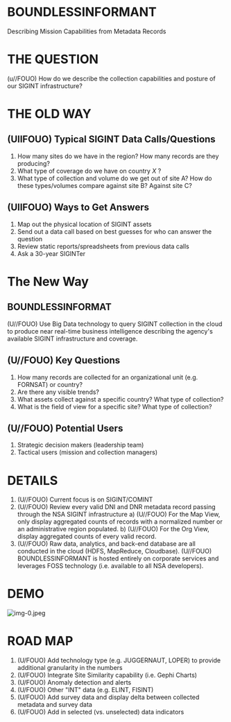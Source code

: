 # BOUNDLESSINFORMANT 

Describing Mission Capabilities from Metadata Records
# THE QUESTION 

(u//FOUO) How do we describe the collection capabilities and posture of our SIGINT infrastructure?
# THE OLD WAY 

## (UIIFOUO) Typical SIGINT Data Calls/Questions

1. How many sites do we have in the region? How many records are they producing?
2. What type of coverage do we have on country $X$ ?
3. What type of collection and volume do we get out of site A? How do these types/volumes compare against site B? Against site C?

## (UIIFOUO) Ways to Get Answers

1. Map out the physical location of SIGINT assets
2. Send out a data call based on best guesses for who can answer the question
3. Review static reports/spreadsheets from previous data calls
4. Ask a 30-year SIGINTer
# The New Way 

## BOUNDLESSINFORMAT

(U//FOUO) Use Big Data technology to query SIGINT collection in the cloud to produce near real-time business intelligence describing the agency's available SIGINT infrastructure and coverage.

## (U//FOUO) Key Questions

1. How many records are collected for an organizational unit (e.g. FORNSAT) or country?
2. Are there any visible trends?
3. What assets collect against a specific country? What type of collection?
4. What is the field of view for a specific site? What type of collection?

## (U//FOUO) Potential Users

1. Strategic decision makers (leadership team)
2. Tactical users (mission and collection managers)
# DETAILS 

1) (U//FOUO) Current focus is on SIGINT/COMINT
2) (U//FOUO) Review every valid DNI and DNR metadata record passing through the NSA SIGINT infrastructure
a) (U//FOUO) For the Map View, only display aggregated counts of records with a normalized number or an administrative region populated.
b) (U//FOUO) For the Org View, display aggregated counts of every valid record.
3) (U//FOUO) Raw data, analytics, and back-end database are all conducted in the cloud (HDFS, MapReduce, Cloudbase).
(U//FOUO) BOUNDLESSINFORMANT is hosted entirely on corporate services and leverages FOSS technology (i.e. available to all NSA developers).
# DEMO
![img-0.jpeg](img-0.jpeg)
# ROAD MAP 

1) (U/FOUO) Add technology type (e.g. JUGGERNAUT, LOPER) to provide additional granularity in the numbers
2) (U/FOUO) Integrate Site Similarity capability (i.e. Gephi Charts)
3) (U/FOUO) Anomaly detection and alerts
4) (U/FOUO) Other "INT" data (e.g. ELINT, FISINT)
5) (U/FOUO) Add survey data and display delta between collected metadata and survey data
6) (U/FOUO) Add in selected (vs. unselected) data indicators
